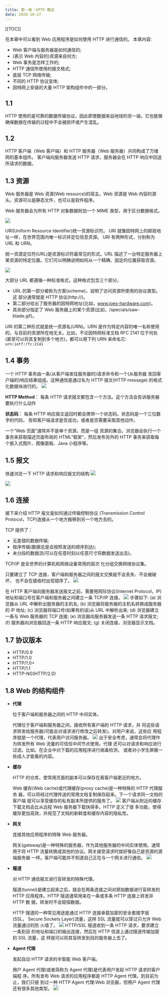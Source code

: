 ```yaml
---
title: 第一章：HTTP 概述
date: 2020-10-27
---
```


[[TOC]]

在本章中可以看到 Web 应用程序是如何使用 HTTP 进行通信的。
本章内容:

- Web 客户端与服务器是如何通信的;
- (表示 Web 内容的)资源来自何方;
- Web 事务是怎样工作的;
- HTTP 通信所使用的报文格式;
- 底层 TCP 网络传输;
- 不同的 HTTP 协议变体;
- 因特网上安装的大量 HTTP 架构组件中的一部分。

## 1.1

HTTP 使用的是可靠的数据传输协议，因此即使数据来自地球的另一端，它也能够确保数据在传输的过程中不会被损坏或产生混乱。

## 1.2

HTTP 客户端（Web 客户端）和 HTTP 服务器（Web 服务器）共同构成了万维网的基本组件。
客户端向服务器发送 HTTP 请求，服务器会在 HTTP 响应中回送所请求的数据。

## 1.3 资源

Web 服务器是 Web 资源(Web resource)的宿主。Web 资源是 Web 内容的源头。资源可以是静态文件，也可以是软件程序。

Web 服务器会为所有 HTTP 对象数据附加一个 MIME 类型，用于区分数据格式。

![](https://p1-juejin.byteimg.com/tos-cn-i-k3u1fbpfcp/afd39c28dc1a4696b4f716e6bd7ee8aa~tplv-k3u1fbpfcp-watermark.image)

URI(Uniform Resource Identifier)统一资源标识符。
URI 就像因特网上的邮政地址一样，在世界范围内唯一标识并定位信息资源。
URI 有两种形式，分别称为 URL 和 URN。

统一资源定位符(URL)是资源标识符最常见的形式。URL 描述了一台特定服务器上某资源的特定位置。它们可以明确说明如何从一个精确、固定的位置获取资源。

![](https://p9-juejin.byteimg.com/tos-cn-i-k3u1fbpfcp/2fc5658ca3584253b2544dec0f1b20a5~tplv-k3u1fbpfcp-watermark.image)

大部分 URL 都遵循一种标准格式，这种格式包含三个部分。

- URL 的第一部分被称为方案(scheme)，说明了访问资源所使用的协议类型。这 部分通常就是 HTTP 协议(http://)。
- 第二部分给出了服务器的因特网地址(比如，www.joes-hardware.com)。
- 其余部分指定了 Web 服务器上的某个资源(比如，/specials/saw-blade.gif)。

URI 的第二种形式就是统一资源名(URN)。URN 是作为特定内容的唯一名称使用的，与目前的资源所在地无关。比如，不论因特网标准文档 RFC 2141 位于何处(甚至可以将其复制到多个地方)，都可以用下列 URN 来命名它:
`urn:ietf:rfc:2141`

## 1.4 事务

一个 HTTP 事务由一条(从客户端发往服务器的)请求命令和一个(从服务器 发回客户端的)响应结果组成。这种通信是通过名为 HTTP 报文(HTTP message) 的格式化数据块进行的。
![](https://p9-juejin.byteimg.com/tos-cn-i-k3u1fbpfcp/84301921066744d882e9931ba2902907~tplv-k3u1fbpfcp-watermark.image)

**HTTP Method**：
每条 HTTP 请求报文都包含一个方法。这个方法会告诉服务器要执行什么动作

**状态码**：
每条 HTTP 响应报文返回时都会携带一个状态码。状态码是一个三位数字的代码， 告知客户端请求是否成功，或者是否需要采取其他动作。

一个“Web 页面”通常并不是单个资源，而是一组 资源的集合。浏览器会执行一个 事务来获取描述页面布局的 HTML“框架”，然后发布另外的 HTTP 事务来获取每 个嵌入式图片、图像面板、Java 小程序等。

## 1.5 报文

快速浏览一下 HTTP 请求和响应报文的结构
![](https://p3-juejin.byteimg.com/tos-cn-i-k3u1fbpfcp/358acdb6c66e426187a57fe85df998e8~tplv-k3u1fbpfcp-watermark.image)

![](https://p3-juejin.byteimg.com/tos-cn-i-k3u1fbpfcp/1c55f09cd5304478986c251387d9c6dd~tplv-k3u1fbpfcp-watermark.image)

## 1.6 连接

接下来介绍 HTTP 报文是如何通过传输控制协议 (Transmission Control Protocol，TCP)连接从一个地方搬移到另一个地方去的。

TCP 提供了：

- 无差错的数据传输;
- 按序传输(数据总是会按照发送的顺序到达);
- 未分段的数据流(可以在任意时刻以任意尺寸将数据发送出去)。

TCP/IP 是全世界的计算机和网络设备常用的层次 化分组交换网络协议集。

只要建立了 TCP 连接，客户端和服务器之间的报文交换就不会丢失、不会被破坏， 也不会在接收时出现错序了。
![](https://p1-juejin.byteimg.com/tos-cn-i-k3u1fbpfcp/6dd38c98fed249d0a42ef2b95a5aa144~tplv-k3u1fbpfcp-watermark.image)

在 HTTP 客户端向服务器发送报文之前，需要用网际协议(Internet Protocol，IP) 地址和端口号在客户端和服务器之间建立一条 TCP/IP 连接。
![](https://p6-juejin.byteimg.com/tos-cn-i-k3u1fbpfcp/5d503e69c4d3461ea7b4f199002b0ad5~tplv-k3u1fbpfcp-watermark.image)
步骤如下:
(a) 浏览器从 URL 中解析出服务器的主机名;
(b) 浏览器将服务器的主机名转换成服务器的 IP 地址; (c) 浏览器将端口号(如果有的话)从 URL 中解析出来; (d) 浏览器建立一条与 Web 服务器的 TCP 连接;
(e) 浏览器向服务器发送一条 HTTP 请求报文;
(f) 服务器向浏览器回送一条 HTTP 响应报文;
(g) 关闭连接，浏览器显示文档。

## 1.7 协议版本

- HTTP/0.9
- HTTP/1.0
- HTTP/1.0+
- HTTP/1.1
- HTTP-NG(HTTP/2.0)

## 1.8 Web 的结构组件

- **代理**

  位于客户端和服务器之间的 HTTP 中间实体。

  代理位于客户端和服务器之间，接收所有客户端的 HTTP 请求，并 将这些请求转发给服务器(可能会对请求进行修改之后转发)。对用户来说，这些应 用程序就是一个代理，代表用户访问服务器。
  ![](https://p6-juejin.byteimg.com/tos-cn-i-k3u1fbpfcp/be1aeee2845742399a2864faccb020ec~tplv-k3u1fbpfcp-watermark.image)
  出于安全考虑，通常会将代理作为转发所有 Web 流量的可信任中间节点使用。代理 还可以对请求和响应进行过滤。比如，在企业中对下载的应用程序进行病毒检测， 或者对小学生屏蔽一些成人才能看的内容。

- **缓存**

  HTTP 的仓库，使常用页面的副本可以保存在离客户端更近的地方。

  Web 缓存(Web cache)或代理缓存(proxy cache)是一种特殊的 HTTP 代理服务 器，可以将经过代理传送的常用文档复制保存起来。下一个请求同一文档的客户端 就可以享受缓存的私有副本所提供的服务了。
  ![](https://p1-juejin.byteimg.com/tos-cn-i-k3u1fbpfcp/44ff52c5bb4c4d4cb9eee5b1fd5a4d82~tplv-k3u1fbpfcp-watermark.image)
  客户端从附近的缓存下载文档会比从远程 Web 服务器下载快得多。HTTP 定义了很 多功能，使得缓存更加高效，并规范了文档的新鲜度和缓存内容的隐私性。

- **网关**

  连接其他应用程序的特殊 Web 服务器。

  网关(gateway)是一种特殊的服务器，作为其他服务器的中间实体使用。通常用于将 HTTP 流量转换成其他的协议。网关接受请求时就好像自己是资源的源端服务器 一样。客户端可能并不知道自己正在与一个网关进行通信。
  ![](https://p3-juejin.byteimg.com/tos-cn-i-k3u1fbpfcp/bba137e5bc3d48aaa889d53545ded1b6~tplv-k3u1fbpfcp-watermark.image)

- **隧道**

  对 HTTP 通信报文进行盲转发的特殊代理。

  隧道(tunnel)是建立起来之后，就会在两条连接之间对原始数据进行盲转发的 HTTP 应用程序。HTTP 隧道通常用来在一条或多条 HTTP 连接上转发非 HTTP 数 据，转发时不会窥探数据。

  HTTP 隧道的一种常见用途是通过 HTTP 连接承载加密的安全套接字层(SSL， Secure Sockets Layer)流量，这样 SSL 流量就可以穿过只允许 Web 流量通过的防 火墙了。
  ![](https://p6-juejin.byteimg.com/tos-cn-i-k3u1fbpfcp/669f1358c9be48b681b1e173119e47c4~tplv-k3u1fbpfcp-watermark.image)
  HTTP/SSL 隧道收到一条 HTTP 请求，要求建立一条到目 的地址和端口的输出连接，然后在 HTTP 信道上通过隧道传输加密的 SSL 流量，这 样就可以将其盲转发到目的服务器上去了。

- **Agent 代理**

  发起自动 HTTP 请求的半智能 Web 客户端。

  用户 Agent 代理(或者简称为 Agent 代理)是代表用户发起 HTTP 请求的客户端程 序。所有发布 Web 请求的应用程序都是 HTTP Agent 代理。到目前为止，我们只提 到过一种 HTTP Agent 代理:Web 浏览器，但用户 Agent 代理还有很多其他类型。
  ![](https://p9-juejin.byteimg.com/tos-cn-i-k3u1fbpfcp/9774140bac05412291e132af88ca41f3~tplv-k3u1fbpfcp-watermark.image)
